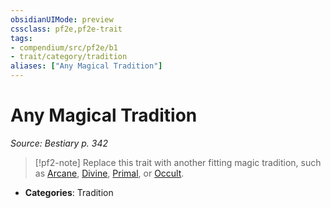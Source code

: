 ```yaml
---
obsidianUIMode: preview
cssclass: pf2e,pf2e-trait
tags:
- compendium/src/pf2e/b1
- trait/category/tradition
aliases: ["Any Magical Tradition"]
---
```

# Any Magical Tradition  
*Source: Bestiary p. 342*  

> [!pf2-note]
> Replace this trait with another fitting magic tradition, such as [Arcane](arcane.md "Arcane Tradition Trait"), [Divine](divine.md "Divine Tradition Trait"), [Primal](primal.md "Primal Tradition Trait"), or [Occult](occult.md "Occult Tradition Trait").

- **Categories**: Tradition